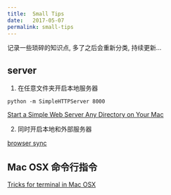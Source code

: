 ```yaml
---
title:  Small Tips
date:   2017-05-07
permalink: small-tips
---
```


记录一些琐碎的知识点, 多了之后会重新分类, 持续更新...

<!--more-->

## server

1. 在任意文件夹开启本地服务器

  `python -m SimpleHTTPServer 8000`

  [Start a Simple Web Server Any Directory on Your Mac](http://lifehacker.com/start-a-simple-web-server-from-any-directory-on-your-ma-496425450)

2. 同时开启本地和外部服务器 

  [browser sync](https://www.browsersync.io/)

## Mac OSX 命令行指令

  [Tricks for terminal in Mac OSX](https://apple.stackexchange.com/questions/5435/got-any-tips-or-tricks-for-terminal-in-mac-os-x)


